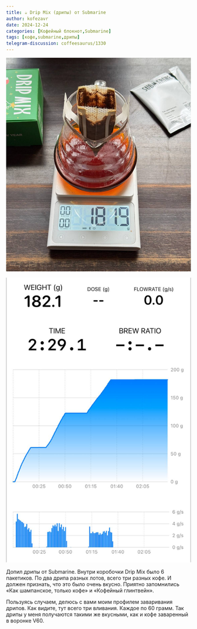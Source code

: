 ```yaml
---
title: ☕️ Drip Mix (дрипы) от Submarine
author: kofezavr
date: 2024-12-24
categories: [Кофейный блокнот,Submarine]
tags: [кофе,submarine,дрипы]
telegram-discussion: coffeesaurus/1330
--- 
```

![Drip Mix (дрипы) от Submarine](/assets/img/posts/24/12/dripmix-1.jpg)

![Drip Mix (дрипы) от Submarine](/assets/img/posts/24/12/dripmix-2.jpg)

Допил дрипы от Submarine. Внутри коробочки Drip Mix было 6 пакетиков. По два дрипа разных лотов, всего три разных кофе. И должен признать, что это было очень вкусно. Приятно запомнились «Как шампанское, только кофе» и «Кофейный глинтвейн». 

Пользуясь случаем, делюсь с вами моим профилем заваривания дрипов. Как видите, тут всего три вливания. Каждое по 60 грамм. Так дрипы у меня получаются такими же вкусными, как и кофе заваренный в воронке V60.